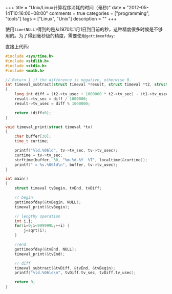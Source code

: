 +++
title = "Unix/Linux计算程序消耗的时间（毫秒)"
date = "2012-05-14T10:16:00+08:00"
comments = true
categories = ["programming", "tools"]
tags = ["Linux", "Unix"]
description = ""
+++


使用`time(NULL)`得到的是从1970年1月1日到目前的秒，这种精度很多时候是不够用的。为了得到毫秒级的精度，需要使用`gettimeofday`:

直接上代码: 

<!--more-->

```cpp
#include <sys/time.h>
#include <stdlib.h>
#include <stdio.h>
#include <math.h>

// Return 1 if the difference is negative, otherwise 0.  
int timeval_subtract(struct timeval *result, struct timeval *t2, struct timeval *t1)
{
    long int diff = (t2->tv_usec + 1000000 * t2->tv_sec) - (t1->tv_usec + 1000000 * t1->tv_sec);
    result->tv_sec = diff / 1000000;
    result->tv_usec = diff % 1000000;

    return (diff<0);
}

void timeval_print(struct timeval *tv)
{
    char buffer[30];
    time_t curtime;

    printf("%ld.%06ld", tv->tv_sec, tv->tv_usec);
    curtime = tv->tv_sec;
    strftime(buffer, 30, "%m-%d-%Y  %T", localtime(&curtime));
    printf(" = %s.%06ld\n", buffer, tv->tv_usec);
}

int main()
{
    struct timeval tvBegin, tvEnd, tvDiff;

    // begin
    gettimeofday(&tvBegin, NULL);
    timeval_print(&tvBegin);

    // lengthy operation
    int i,j;
    for(i=0;i<999999L;++i) {
        j=sqrt(i);
    }

    //end
    gettimeofday(&tvEnd, NULL);
    timeval_print(&tvEnd);

    // diff
    timeval_subtract(&tvDiff, &tvEnd, &tvBegin);
    printf("%ld.%06ld\n", tvDiff.tv_sec, tvDiff.tv_usec);

    return 0;
}
```
